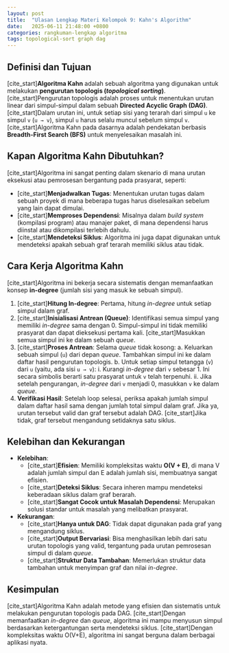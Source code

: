 ```yaml
---
layout: post
title:  "Ulasan Lengkap Materi Kelompok 9: Kahn's Algorithm"
date:   2025-06-11 21:48:00 +0800
categories: rangkuman-lengkap algoritma
tags: topological-sort graph dag
---
```


## Definisi dan Tujuan
[cite_start]**Algoritma Kahn** adalah sebuah algoritma yang digunakan untuk melakukan **pengurutan topologis (*topological sorting*)**.  [cite_start]Pengurutan topologis adalah proses untuk menentukan urutan linear dari simpul-simpul dalam sebuah **Directed Acyclic Graph (DAG)**.  [cite_start]Dalam urutan ini, untuk setiap sisi yang terarah dari simpul `u` ke simpul `v` (`u → v`), simpul `u` harus selalu muncul sebelum simpul `v`.  [cite_start]Algoritma Kahn pada dasarnya adalah pendekatan berbasis **Breadth-First Search (BFS)** untuk menyelesaikan masalah ini. 

## Kapan Algoritma Kahn Dibutuhkan?
[cite_start]Algoritma ini sangat penting dalam skenario di mana urutan eksekusi atau pemrosesan bergantung pada prasyarat, seperti: 
* [cite_start]**Menjadwalkan Tugas**: Menentukan urutan tugas dalam sebuah proyek di mana beberapa tugas harus diselesaikan sebelum yang lain dapat dimulai. 
* [cite_start]**Memproses Dependensi**: Misalnya dalam *build system* (kompilasi program) atau manajer paket, di mana dependensi harus diinstal atau dikompilasi terlebih dahulu. 
* [cite_start]**Mendeteksi Siklus**: Algoritma ini juga dapat digunakan untuk mendeteksi apakah sebuah graf terarah memiliki siklus atau tidak. 

## Cara Kerja Algoritma Kahn
[cite_start]Algoritma ini bekerja secara sistematis dengan memanfaatkan konsep **in-degree** (jumlah sisi yang masuk ke sebuah simpul). 
1.  [cite_start]**Hitung In-degree**: Pertama, hitung *in-degree* untuk setiap simpul dalam graf. 
2.  [cite_start]**Inisialisasi Antrean (Queue)**: Identifikasi semua simpul yang memiliki *in-degree* sama dengan 0.  Simpul-simpul ini tidak memiliki prasyarat dan dapat dieksekusi pertama kali. [cite_start]Masukkan semua simpul ini ke dalam sebuah *queue*. 
3.  [cite_start]**Proses Antrean**: Selama *queue* tidak kosong: 
    a.  Keluarkan sebuah simpul (`u`) dari depan *queue*. Tambahkan simpul ini ke dalam daftar hasil pengurutan topologis.
    b.  Untuk setiap simpul tetangga (`v`) dari `u` (yaitu, ada sisi `u → v`):
        i.  Kurangi *in-degree* dari `v` sebesar 1. Ini secara simbolis berarti satu prasyarat untuk `v` telah terpenuhi.
        ii. Jika setelah pengurangan, *in-degree* dari `v` menjadi 0, masukkan `v` ke dalam *queue*.
4.  **Verifikasi Hasil**: Setelah loop selesai, periksa apakah jumlah simpul dalam daftar hasil sama dengan jumlah total simpul dalam graf. Jika ya, urutan tersebut valid dan graf tersebut adalah DAG. [cite_start]Jika tidak, graf tersebut mengandung setidaknya satu siklus. 

## Kelebihan dan Kekurangan
* **Kelebihan**:
    * [cite_start]**Efisien**: Memiliki kompleksitas waktu **O(V + E)**, di mana V adalah jumlah simpul dan E adalah jumlah sisi, membuatnya sangat efisien. 
    * [cite_start]**Deteksi Siklus**: Secara inheren mampu mendeteksi keberadaan siklus dalam graf berarah. 
    * [cite_start]**Sangat Cocok untuk Masalah Dependensi**: Merupakan solusi standar untuk masalah yang melibatkan prasyarat. 
* **Kekurangan**:
    * [cite_start]**Hanya untuk DAG**: Tidak dapat digunakan pada graf yang mengandung siklus. 
    * [cite_start]**Output Bervariasi**: Bisa menghasilkan lebih dari satu urutan topologis yang valid, tergantung pada urutan pemrosesan simpul di dalam *queue*. 
    * [cite_start]**Struktur Data Tambahan**: Memerlukan struktur data tambahan untuk menyimpan graf dan nilai *in-degree*. 

## Kesimpulan
[cite_start]Algoritma Kahn adalah metode yang efisien dan sistematis untuk melakukan pengurutan topologis pada DAG.  [cite_start]Dengan memanfaatkan *in-degree* dan *queue*, algoritma ini mampu menyusun simpul berdasarkan ketergantungan serta mendeteksi siklus.  [cite_start]Dengan kompleksitas waktu O(V+E), algoritma ini sangat berguna dalam berbagai aplikasi nyata.